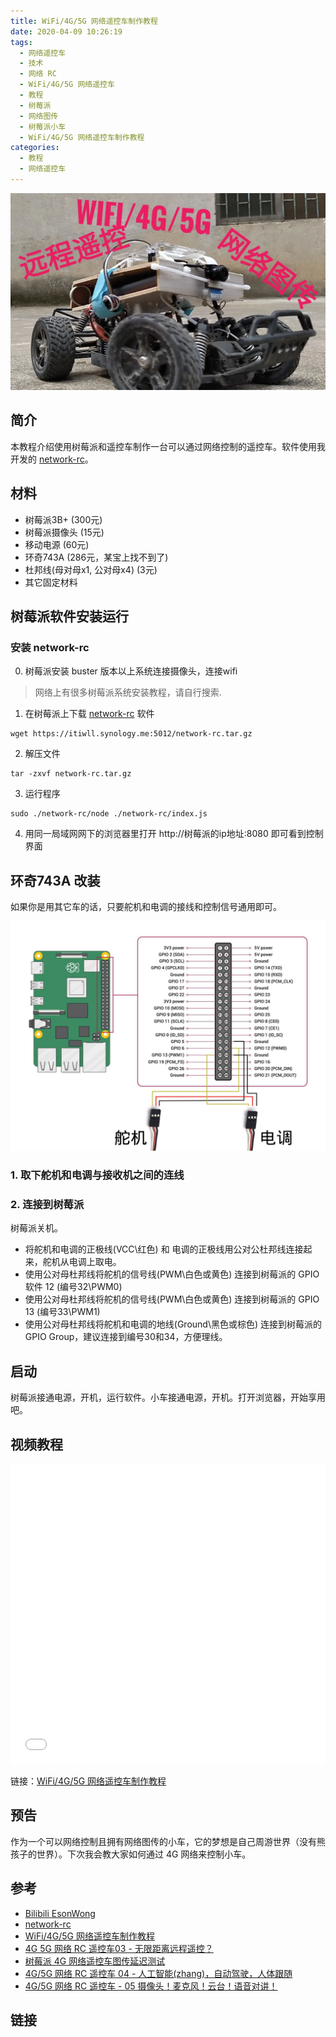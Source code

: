 ```yaml
---
title: WiFi/4G/5G 网络遥控车制作教程
date: 2020-04-09 10:26:19
tags:
  - 网络遥控车
  - 技术
  - 网络 RC
  - WiFi/4G/5G 网络遥控车
  - 教程
  - 树莓派
  - 网络图传
  - 树莓派小车
  - WiFi/4G/5G 网络遥控车制作教程
categories:
  - 教程
  - 网络遥控车
---
```

![WiFi/4G/5G 网络遥控车制作教程]
## 简介
本教程介绍使用树莓派和遥控车制作一台可以通过网络控制的遥控车。软件使用我开发的 [network-rc]。

## 材料

- 树莓派3B+ (300元)
- 树莓派摄像头 (15元)
- 移动电源 (60元) 
- 环奇743A (286元，某宝上找不到了)
- 杜邦线(母对母x1, 公对母x4) (3元)
- 其它固定材料

<!-- more -->

## 树莓派软件安装运行
### 安装 network-rc
0. 树莓派安装 buster 版本以上系统连接摄像头，连接wifi    
> 网络上有很多树莓派系统安装教程，请自行搜索.
1. 在树莓派上下载 [network-rc] 软件  
```
wget https://itiwll.synology.me:5012/network-rc.tar.gz
```
2. 解压文件  
```
tar -zxvf network-rc.tar.gz
```
3. 运行程序  
```
sudo ./network-rc/node ./network-rc/index.js
```
4. 用同一局域网网下的浏览器里打开 http://树莓派的ip地址:8080 即可看到控制界面

## 环奇743A 改装
如果你是用其它车的话，只要舵机和电调的接线和控制信号通用即可。

![树莓派 GPIO 连接小车]

### 1. 取下舵机和电调与接收机之间的连线
### 2. 连接到树莓派 
树莓派关机。
- 将舵机和电调的正极线(VCC\红色) 和 电调的正极线用公对公杜邦线连接起来，舵机从电调上取电。
- 使用公对母杜邦线将舵机的信号线(PWM\白色或黄色) 连接到树莓派的 GPIO软件 12 (编号32\PWM0)
- 使用公对母杜邦线将舵机的信号线(PWM\白色或黄色) 连接到树莓派的 GPIO 13 (编号33\PWM1)
- 使用公对母杜邦线将舵机和电调的地线(Ground\黑色或棕色) 连接到树莓派的GPIO Group，建议连接到编号30和34，方便理线。

## 启动
树莓派接通电源，开机，运行软件。小车接通电源，开机。打开浏览器，开始享用吧。

## 视频教程
<iframe src="//player.bilibili.com/player.html?aid=882676306&bvid=BV1iK4y1r7mD&cid=177948237&page=1" scrolling="no" border="0" frameborder="no" framespacing="0" allowfullscreen="true" width="100%" height="480px"> </iframe>

链接：[WiFi/4G/5G 网络遥控车制作教程]
## 预告
作为一个可以网络控制且拥有网络图传的小车，它的梦想是自己周游世界（没有熊孩子的世界）。下次我会教大家如何通过 4G 网络来控制小车。

## 参考
- [Bilibili EsonWong](https://space.bilibili.com/96740361)
- [network-rc]
- [WiFi/4G/5G 网络遥控车制作教程]
- [4G 5G 网络 RC 遥控车03 - 无限距离远程遥控？]
- [树莓派 4G 网络遥控车图传延迟测试]
- [4G/5G 网络 RC 遥控车 04 - 人工智能(zhang)，自动驾驶，人体跟随]
- [ 4G/5G 网络 RC 遥控车 - 05 摄像头！麦克风！云台！语音对讲！ ]


## 链接

[network-rc]:https://github.com/itiwll/network-rc
[树莓派 4G 网络遥控车图传延迟测试]:https://www.bilibili.com/video/BV15K411W7bK
[4G/5G 网络 RC 遥控车 04 - 人工智能(zhang)，自动驾驶，人体跟随]:https://www.bilibili.com/video/BV1fi4y1t7dx/
[4G 5G 网络 RC 遥控车03 - 无限距离远程遥控？]:https://www.bilibili.com/video/BV1Xp4y1X7fa/
[树莓派 GPIO 连接小车]:../asset/树莓派-GPIO-连接小车.jpg
[WiFi/4G/5G 网络遥控车制作教程]:../asset/4g网络rc遥控车02-开篇-封面.jpg
[4g 网络 rc 遥控车03 - 无限距离远程遥控？]: ../asset/4g%E7%BD%91%E7%BB%9C%20RC%20%E9%81%A5%E6%8E%A7%E8%BD%A603%20-%20%E6%97%A0%E9%99%90%E8%B7%9D%E7%A6%BB%E8%BF%9C%E7%A8%8B%E9%81%A5%E6%8E%A7%EF%BC%9F-%20%E5%B0%81%E9%9D%A2.jpg
[4G/5G 网络 RC 遥控车 - 05 摄像头！麦克风！云台！语音对讲！]:https://www.bilibili.com/video/BV14C4y1p7ap/